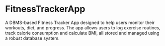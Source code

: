 # FitnessTrackerApp
A DBMS-based Fitness Tracker App designed to help users monitor their workouts, diet, and progress. The app allows users to log exercise routines, track calorie consumption and calculate BMI, all stored and managed using a robust database system. 

